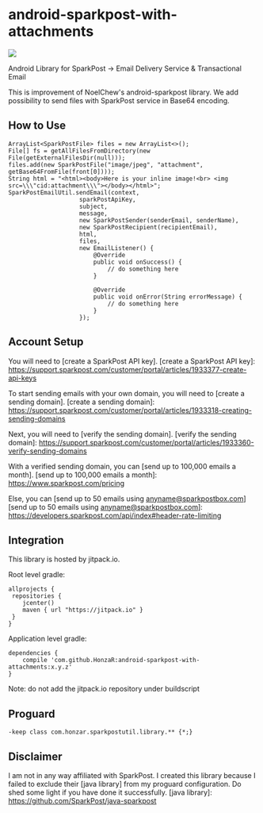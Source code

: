 # android-sparkpost-with-attachments

[![](https://jitpack.io/v/HonzaR/android-sparkpost-with-attachments.svg)](https://jitpack.io/#HonzaR/android-sparkpost-with-attachments)

Android Library for SparkPost -> Email Delivery Service & Transactional Email

This is improvement of NoelChew's android-sparkpost library. We add possibility to send files with SparkPost service in Base64 encoding.

## How to Use
```
ArrayList<SparkPostFile> files = new ArrayList<>();
File[] fs = getAllFilesFromDirectory(new File(getExternalFilesDir(null)));
files.add(new SparkPostFile("image/jpeg", "attachment", getBase64FromFile(front[0])));
String html = "<html><body>Here is your inline image!<br> <img src=\\\"cid:attachment\\\"></body></html>";
SparkPostEmailUtil.sendEmail(context,
                    sparkPostApiKey,
                    subject,
                    message,
                    new SparkPostSender(senderEmail, senderName),
                    new SparkPostRecipient(recipientEmail),
                    html,
                    files,
                    new EmailListener() {
                        @Override
                        public void onSuccess() {
                            // do something here
                        }

                        @Override
                        public void onError(String errorMessage) {
                            // do something here
                        }
                    });
```
## Account Setup
You will need to [create a SparkPost API key].
[create a SparkPost API key]: https://support.sparkpost.com/customer/portal/articles/1933377-create-api-keys

To start sending emails with your own domain, you will need to [create a sending domain].
[create a sending domain]: https://support.sparkpost.com/customer/portal/articles/1933318-creating-sending-domains

Next, you will need to [verify the sending domain].
[verify the sending domain]: https://support.sparkpost.com/customer/portal/articles/1933360-verify-sending-domains

With a verified sending domain, you can [send up to 100,000 emails a month].
[send up to 100,000 emails a month]: https://www.sparkpost.com/pricing

Else, you can [send up to 50 emails using anyname@sparkpostbox.com]
[send up to 50 emails using anyname@sparkpostbox.com]: https://developers.sparkpost.com/api/index#header-rate-limiting

## Integration
This library is hosted by jitpack.io.

Root level gradle:
```
allprojects {
 repositories {
    jcenter()
    maven { url "https://jitpack.io" }
 }
}
```

Application level gradle:
```
dependencies {
    compile 'com.github.HonzaR:android-sparkpost-with-attachments:x.y.z'
}
```
Note: do not add the jitpack.io repository under buildscript

## Proguard
```
-keep class com.honzar.sparkpostutil.library.** {*;}
```

## Disclaimer
I am not in any way affiliated with SparkPost. I created this library because I failed to exclude their [java library] from my proguard configuration. Do shed some light if you have done it successfully.
[java library]: https://github.com/SparkPost/java-sparkpost
